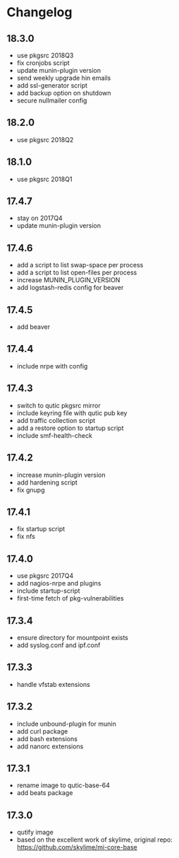 # Changelog

## 18.3.0

* use pkgsrc 2018Q3
* fix cronjobs script
* update munin-plugin version
* send weekly upgrade hin emails
* add ssl-generator script
* add backup option on shutdown
* secure nullmailer config

## 18.2.0

* use pkgsrc 2018Q2

## 18.1.0

* use pkgsrc 2018Q1

## 17.4.7

* stay on 2017Q4
* update munin-plugin version

## 17.4.6

* add a script to list swap-space per process
* add a script to list open-files per process
* increase MUNIN_PLUGIN_VERSION
* add logstash-redis config for beaver

## 17.4.5

* add beaver

## 17.4.4

* include nrpe with config

## 17.4.3

* switch to qutic pkgsrc mirror
* include keyring file with qutic pub key
* add traffic collection script
* add a restore option to startup script
* include smf-health-check

## 17.4.2

* increase munin-plugin version
* add hardening script
* fix gnupg

## 17.4.1

* fix startup script
* fix nfs

## 17.4.0

* use pkgsrc 2017Q4
* add nagios-nrpe and plugins
* include startup-script
* first-time fetch of pkg-vulnerabilities

## 17.3.4

* ensure directory for mountpoint exists
* add syslog.conf and ipf.conf

## 17.3.3

* handle vfstab extensions

## 17.3.2

* include unbound-plugin for munin
* add curl package
* add bash extensions
* add nanorc extensions

## 17.3.1

* rename image to qutic-base-64
* add beats package

## 17.3.0

* qutify image
* based on the excellent work of skylime, original repo: https://github.com/skylime/mi-core-base
